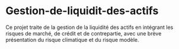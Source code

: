 # Gestion-de-liquidit-des-actifs
Ce projet traite de la gestion de la liquidité des actifs en intégrant les risques de marché, de crédit et de contrepartie, avec une brève présentation du risque climatique et du risque modèle.
